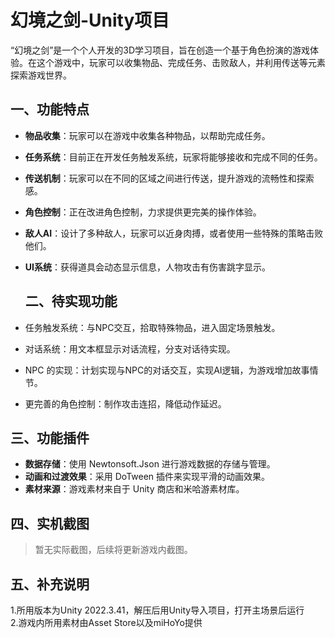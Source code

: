 # 幻境之剑-Unity项目
“幻境之剑”是一个个人开发的3D学习项目，旨在创造一个基于角色扮演的游戏体验。在这个游戏中，玩家可以收集物品、完成任务、击败敌人，并利用传送等元素探索游戏世界。

## 一、功能特点
- **物品收集**：玩家可以在游戏中收集各种物品，以帮助完成任务。  
- **任务系统**：目前正在开发任务触发系统，玩家将能够接收和完成不同的任务。  
- **传送机制**：玩家可以在不同的区域之间进行传送，提升游戏的流畅性和探索感。  
- **角色控制**：正在改进角色控制，力求提供更完美的操作体验。
- **敌人AI**：设计了多种敌人，玩家可以近身肉搏，或者使用一些特殊的策略击败他们。  
- **UI系统**：获得道具会动态显示信息，人物攻击有伤害跳字显示。  
  
  ## 二、待实现功能
- 任务触发系统：与NPC交互，拾取特殊物品，进入固定场景触发。  
- 对话系统：用文本框显示对话流程，分支对话待实现。  
- NPC 的实现：计划实现与NPC的对话交互，实现AI逻辑，为游戏增加故事情节。  
- 更完善的角色控制：制作攻击连招，降低动作延迟。  

## 三、功能插件
- **数据存储**：使用 Newtonsoft.Json 进行游戏数据的存储与管理。  
- **动画和过渡效果**：采用 DoTween 插件来实现平滑的动画效果。  
- **素材来源**：游戏素材来自于 Unity 商店和米哈游素材库。  

## 四、实机截图
> 暂无实际截图，后续将更新游戏内截图。

## 五、补充说明
   1.所用版本为Unity 2022.3.41，解压后用Unity导入项目，打开主场景后运行  
   2.游戏内所用素材由Asset Store以及miHoYo提供  
